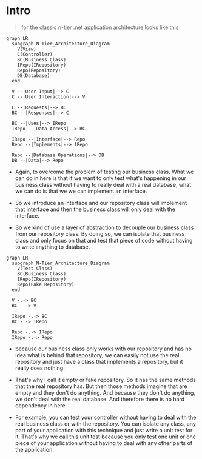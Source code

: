 # Intro

> for the classic n-tier .net application architecture looks like this 


```mermaid
graph LR
  subgraph N-Tier_Architecture_Diagram
    V(View)
    C(Controller)
    BC(Business Class)
    IRepo(IRepository)
    Repo(Repository)
    DB(Database)
  end

  V --|User Input|--> C
  C --|User Interaction|--> V

  C --|Requests|--> BC
  BC --|Responses|--> C

  BC --|Uses|--> IRepo
  IRepo --|Data Access|--> BC

  IRepo --|Interface|--> Repo
  Repo --|Implements|--> IRepo

  Repo --|Database Operations|--> DB
  DB --|Data|--> Repo
```

- Again, to overcome the problem of testing our business class. What we can do in here is that if we want to only test what's happening in our business class without having to really deal with a real database, what we can do is that we we can implement an interface.

- So we introduce an interface and our repository class will implement that interface and then the business class will only deal with the interface.

- So we kind of use a layer of abstraction to decouple our business class from our repository class. By doing so, we can isolate that business class and only focus on that and test that piece of code without having to write anything to database.

```mermaid
graph LR
  subgraph N-Tier_Architecture_Diagram
    V(Test Class)
    BC(Business Class)
    IRepo(IRepository)
    Repo(Fake Repository)
  end

  V -.-> BC
  BC -.-> V

  IRepo -.-> BC
  BC -.-> IRepo

  Repo -.-> IRepo
  IRepo -.-> Repo
```

- because our business class only works with our repository and has no idea what is behind that repository, we can easily not use the real repository and just have a class that implements a repository, but it really does nothing. 

- That's why I call it empty or fake repository. So it has the same methods that the real repository has. But then those methods imagine that are empty and they don't do anything. And because they don't do anything, we don't deal with the real database. And therefore there is no hard dependency in here.

- For example, you can test your controller without having to deal with the real business class or with the repository. You can isolate any class, any part of your application with this technique and just write a unit test for it. That's why we call this unit test because you only test one unit or one piece of your application without having to deal with any other parts of the application.